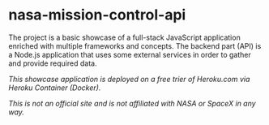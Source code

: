 # nasa-mission-control-api
The project is a basic showcase of a full-stack JavaScript application enriched with multiple frameworks and concepts. The backend part (API) is a Node.js application that uses some external services in order to gather and provide required data.

*This showcase application is deployed on a free trier of Heroku.com via Heroku Container (Docker).*

*This is not an official site and is not affiliated with NASA or SpaceX in any way.*
